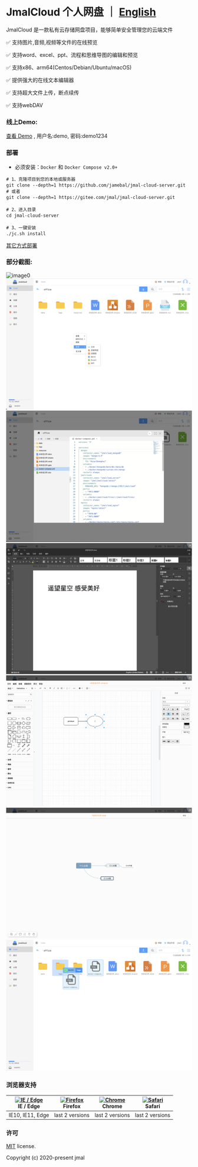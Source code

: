 # JmalCloud 个人网盘 ｜ [English](https://github.com/jamebal/jmal-cloud-view/blob/master/README_en_US.md)
JmalCloud 是一款私有云存储网盘项目，能够简单安全管理您的云端文件

✅ 支持图片,音频,视频等文件的在线预览

✅ 支持word、excel、ppt、流程和思维导图的编辑和预览

✅ 支持x86、arm64(Centos/Debian/Ubuntu/macOS)

✅ 提供强大的在线文本编辑器

✅ 支持超大文件上传，断点续传

✅ 支持webDAV

### 线上Demo:
[查看 Demo](https://jmal.cc/demo) , 用户名:demo, 密码:demo1234

### 部署

- 必须安装：`Docker` 和 `Docker Compose v2.0+`

```shell
# 1、克隆项目到您的本地或服务器
git clone --depth=1 https://github.com/jamebal/jmal-cloud-server.git
# 或者
git clone --depth=1 https://gitee.com/jmal/jmal-cloud-server.git

# 2、进入目录
cd jmal-cloud-server

# 3、一键安装
./jc.sh install
```
[其它方式部署](https://blog.jmal.top/s/%E9%83%A8%E7%BD%B2jmalcloud)

### 部分截图:
![image0](https://www.jmal.top/api/file/jmal/jmalcloud/releases/%E6%88%AA%E5%B1%8F%20192.png)
![image1](./doc/%E6%88%AA%E5%B1%8F%2028.png)
![image2](./doc/%E6%88%AA%E5%B1%8F%2029.png)
![image3](./doc/%E6%88%AA%E5%B1%8F%2030.png)
![image4](./doc/%E6%88%AA%E5%B1%8F%2031.png)
![image5](./doc/%E6%88%AA%E5%B1%8F%2032.png)
![image6](./doc/%E6%88%AA%E5%B1%8F%2033.png)

### 浏览器支持

| [<img src="https://raw.githubusercontent.com/alrra/browser-logos/master/src/edge/edge_48x48.png" alt="IE / Edge" width="24px" height="24px" />](http://godban.github.io/browsers-support-badges/)</br>IE / Edge | [<img src="https://raw.githubusercontent.com/alrra/browser-logos/master/src/firefox/firefox_48x48.png" alt="Firefox" width="24px" height="24px" />](http://godban.github.io/browsers-support-badges/)</br>Firefox | [<img src="https://raw.githubusercontent.com/alrra/browser-logos/master/src/chrome/chrome_48x48.png" alt="Chrome" width="24px" height="24px" />](http://godban.github.io/browsers-support-badges/)</br>Chrome | [<img src="https://raw.githubusercontent.com/alrra/browser-logos/master/src/safari/safari_48x48.png" alt="Safari" width="24px" height="24px" />](http://godban.github.io/browsers-support-badges/)</br>Safari |
| --------- | --------- | --------- | --------- |
| IE10, IE11, Edge| last 2 versions| last 2 versions| last 2 versions

### 许可

[MIT](https://github.com/jamebal/jmal-cloud-view/blob/master/LICENSE) license.

Copyright (c) 2020-present jmal
